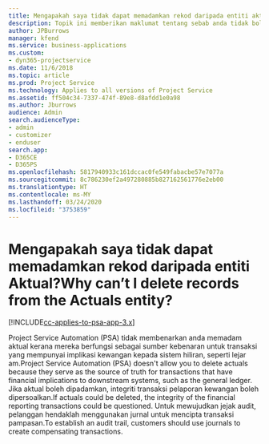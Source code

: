 ```yaml
---
title: Mengapakah saya tidak dapat memadamkan rekod daripada entiti aktual?
description: Topik ini memberikan maklumat tentang sebab anda tidak boleh merekod daripada entiti aktual.
author: JPBurrows
manager: kfend
ms.service: business-applications
ms.custom:
- dyn365-projectservice
ms.date: 11/6/2018
ms.topic: article
ms.prod: Project Service
ms.technology: Applies to all versions of Project Service
ms.assetid: ff504c34-7337-474f-89e8-d8afdd1e0a98
ms.author: Jburrows
audience: Admin
search.audienceType:
- admin
- customizer
- enduser
search.app:
- D365CE
- D365PS
ms.openlocfilehash: 5817940933c161dccac0fe549fabacbe57e7077a
ms.sourcegitcommit: 8c786230ef2a497280885b827162561776e2eb00
ms.translationtype: HT
ms.contentlocale: ms-MY
ms.lasthandoff: 03/24/2020
ms.locfileid: "3753859"
---
```

# <a name="why-cant-i-delete-records-from-the-actuals-entity"></a><span data-ttu-id="83c61-103">Mengapakah saya tidak dapat memadamkan rekod daripada entiti Aktual?</span><span class="sxs-lookup"><span data-stu-id="83c61-103">Why can’t I delete records from the Actuals entity?</span></span>

[!INCLUDE[cc-applies-to-psa-app-3.x](../includes/cc-applies-to-psa-app-3x.md)]

<span data-ttu-id="83c61-104">Project Service Automation (PSA) tidak membenarkan anda memadam aktual kerana mereka berfungsi sebagai sumber kebenaran untuk transaksi yang mempunyai implikasi kewangan kepada sistem hiliran, seperti lejar am.</span><span class="sxs-lookup"><span data-stu-id="83c61-104">Project Service Automation (PSA) doesn't allow you to delete actuals because they serve as the source of truth for transactions that have financial implications to downstream systems, such as the general ledger.</span></span> <span data-ttu-id="83c61-105">Jika aktual boleh dipadamkan, integriti transaksi pelaporan kewangan boleh dipersoalkan.</span><span class="sxs-lookup"><span data-stu-id="83c61-105">If actuals could be deleted, the integrity of the financial reporting transactions could be questioned.</span></span> <span data-ttu-id="83c61-106">Untuk mewujudkan jejak audit, pelanggan hendaklah menggunakan jurnal untuk mencipta transaksi pampasan.</span><span class="sxs-lookup"><span data-stu-id="83c61-106">To establish an audit trail, customers should use journals to create compensating transactions.</span></span>

